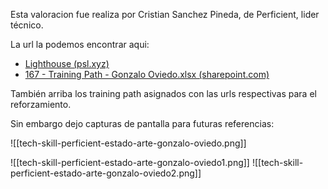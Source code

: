 Esta valoracion fue realiza por Cristian Sanchez Pineda, de Perficient, lider técnico.

La url la podemos encontrar aqui:

* [Lighthouse (psl.xyz)](https://lighthouse.psl.xyz/#/content/my-skills/technical-skills)
* [167 - Training Path - Gonzalo Oviedo.xlsx (sharepoint.com)](https://perficient.sharepoint.com/:x:/s/INT-LatamJavaHub/ERMABZoyRhRBk4Q0ZxC46bEBlAtx7Pjikz5jX3Lj0Gib5w?e=4%3AHEpaEn&fromShare=true&at=9&CID=7F8A0FDE-A1DE-4F15-A830-80F6AEBCCDB5&wdLOR=cE3DB3E53-B3AB-44AE-829A-5B8B96680132)

También arriba los training path asignados con las urls respectivas para el reforzamiento.

Sin embargo dejo capturas de pantalla para futuras referencias:

![[tech-skill-perficient-estado-arte-gonzalo-oviedo.png]]

![[tech-skill-perficient-estado-arte-gonzalo-oviedo1.png]]
![[tech-skill-perficient-estado-arte-gonzalo-oviedo2.png]]


